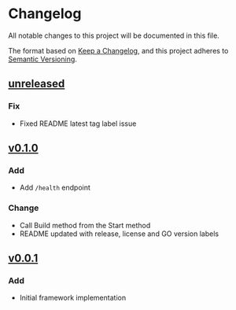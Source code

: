 # Changelog
All notable changes to this project will be documented in this file.

The format based on [Keep a Changelog](https://keepachangelog.com/en/1.0.0/),
and this project adheres to [Semantic Versioning](https://semver.org/spec/v2.0.0.html).

## [unreleased]
### Fix
- Fixed README latest tag label issue

## [v0.1.0]
### Add
- Add `/health` endpoint

### Change
- Call Build method from the Start method
- README updated with release, license and GO version labels

## [v0.0.1]
### Add
- Initial framework implementation


[unreleased]: https://github.com/razorcorp/go-routing-engine/compare/v0.1.0...HEAD
[v0.1.0]: https://github.com/razorcorp/go-routing-engine/compare/v0.0.1...v0.1.0
[v0.0.1]: https://github.com/razorcorp/go-routing-engine/compare/v0.1.0...HEAD
[v0.1.0]: https://github.com/razorcorp/go-routing-engine/compare/4c83a5e...v0.1.0
